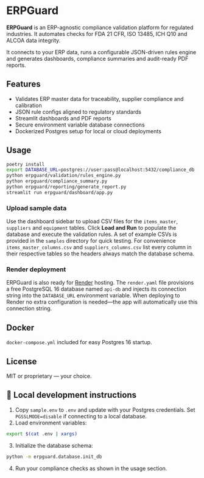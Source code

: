 # ERPGuard

**ERPGuard** is an ERP-agnostic compliance validation platform for regulated industries. It automates checks for FDA 21 CFR, ISO 13485, ICH Q10 and ALCOA data integrity.

It connects to your ERP data, runs a configurable JSON-driven rules engine and generates dashboards, compliance summaries and audit-ready PDF reports.

## Features
- Validates ERP master data for traceability, supplier compliance and calibration
- JSON rule configs aligned to regulatory standards
- Streamlit dashboards and PDF reports
- Secure environment variable database connections
- Dockerized Postgres setup for local or cloud deployments

## Usage
```bash
poetry install
export DATABASE_URL=postgres://user:pass@localhost:5432/compliance_db
python erpguard/validation/rules_engine.py
python erpguard/compliance_summary.py
python erpguard/reporting/generate_report.py
streamlit run erpguard/dashboard/app.py
```

### Upload sample data
Use the dashboard sidebar to upload CSV files for the `items_master`,
`suppliers` and `equipment` tables. Click **Load and Run** to populate
the database and execute the validation rules. A set of example CSVs is
provided in the `samples` directory for quick testing.
For convenience `items_master_columns.csv` and `suppliers_columns.csv`
list every column in their respective tables so the headers always match
the database schema.

### Render deployment
ERPGuard is also ready for [Render](https://render.com) hosting. The `render.yaml`
file provisions a free PostgreSQL 16 database named `api-db` and injects its
connection string into the `DATABASE_URL` environment variable. When deploying
to Render no extra configuration is needed&mdash;the app will automatically use
this connection string.

## Docker
`docker-compose.yml` included for easy Postgres 16 startup.

## License
MIT or proprietary — your choice.

## 🚀 Local development instructions
1. Copy `sample.env` to `.env` and update with your Postgres credentials.
   Set `PGSSLMODE=disable` if connecting to a local database.
2. Load environment variables:
```bash
export $(cat .env | xargs)
```
3. Initialize the database schema:
```bash
python -m erpguard.database.init_db
```
4. Run your compliance checks as shown in the usage section.
